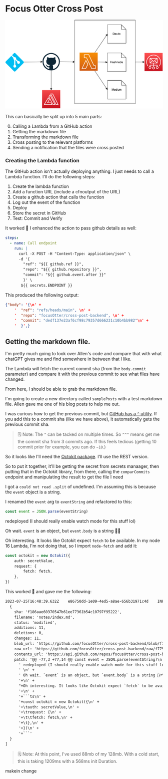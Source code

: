 # Focus Otter Cross Post

![arch diagram](../notes/cross-post.drawio.png)

This can basically be split up into 5 main parts:

0. Calling a Lambda from a GitHub action
1. Getting the markdown file
2. Transforming the markdown file
3. Cross posting to the relevant platforms
4. Sending a notification that the files were cross posted

### Creating the Lambda function

The GitHub action isn't actually deploying anything. I just needs to call a Lambda function. I'll do the following steps:

1. Create the lambda function
2. Add a function URL (include a cfnoutput of the URL)
3. Create a github action that calls the function
4. Log out the event of the function
5. Deploy
6. Store the secret in GitHub
7. Test: Commit and Verify

It worked 🎉
I enhanced the action to pass github details as well:

```yml
steps:
  - name: Call endpoint
    run: |
      curl -X POST -H "Content-Type: application/json" \
      -d '{
        "ref": "${{ github.ref }}", 
        "repo": "${{ github.repository }}", 
        "commit": "${{ github.event.after }}"
        }' \
       ${{ secrets.ENDPOINT }}
```

This produced the following output:

```json
{"body": '{\n' +
    '  "ref": "refs/heads/main", \n' +
    '  "repo": "focusOtter/cross-post-backend", \n' +
    '  "commit": "dedf137e23af6cf98c79357d666231c10b4bb982"\n' +
    '  }',}
```

## Getting the markdown file.

I'm pretty much going to look over Allen's code and compare that with what chatGPT gives me and find somewhere in between that I like.

The Lambda will fetch the current commit sha (from the `body.commit` parameter) and compare it with the previous commit to see what files have changed.

From here, I should be able to grab the markdown file.

I'm going to create a new directory called `samplePosts` with a test markdown file. Allen gave me one of his blog posts to help me out.

I was curious how to get the previous commit, but [GitHub has a `^` utility](https://docs.github.com/en/pull-requests/committing-changes-to-your-project/viewing-and-comparing-commits/comparing-commits#comparisons-across-commits). If you add this to a commit sha (like we have above), it automatically gets the previous commit sha.

> 🗒️ Note: The `^` can be tacked on multiple times. So `^^^` means get me the commit sha from 3 commits ago. If this feels tedious (getting 10 commit prior for example, you can do `~10`.)

So it looks like I'll need the [Octokit package](https://www.npmjs.com/package/octokit). I'll use the REST version.

So to put it together, it'll be getting the secret from secrets manaager, then putting that in the Octokit library, from there, calling the `comparCommits` endpoint and manipulating the result to get the file I need

I got a `could not read .split` of undefined. I'm assuming this is because the `event` object is a string.

I renamed the `event` arg to `eventString` and refactored to this:

```ts
const event = JSON.parse(eventString)
```

redeployed (I should really enable watch mode for this stuff lol)

Oh wait. `event` is an object, but `event.body` is a string 🤦‍♂️

Oh interesting. It looks like Octokit expect `fetch` to be available. In my node 16 Lambda, I'm not doing that, so I import `node-fetch` and add it:

```ts
const octokit = new Octokit({
	auth: secretValue,
	request: {
		fetch: fetch,
	},
})
```

This worked 🎉 and gave me the following:

````txt
2023-07-25T16:48:39.632Z	e86750dd-1e09-4ed5-a8ae-656b31971c4d	INFO	Commited files:  [
  {
    sha: 'f186aae60370547b61ee77361b54c10797f95222',
    filename: 'notes/index.md',
    status: 'modified',
    additions: 11,
    deletions: 0,
    changes: 11,
    blob_url: 'https://github.com/focusOtter/cross-post-backend/blob/f775078703edd39505b9a2ffed992dcfc354c80b/notes%2Findex.md',
    raw_url: 'https://github.com/focusOtter/cross-post-backend/raw/f775078703edd39505b9a2ffed992dcfc354c80b/notes%2Findex.md',
    contents_url: 'https://api.github.com/repos/focusOtter/cross-post-backend/contents/notes%2Findex.md?ref=f775078703edd39505b9a2ffed992dcfc354c80b',
    patch: '@@ -77,3 +77,14 @@ const event = JSON.parse(eventString)\n' +
      ' redeployed (I should really enable watch mode for this stuff lol)\n' +
      ' \n' +
      ' Oh wait. `event` is an object, but `event.body` is a string 🤦‍♂️\n' +
      '+\n' +
      "+Oh interesting. It looks like Octokit expect `fetch` to be available. In my node 16 Lambda, I'm not doing that, so I import `node-fetch` and add it:\n" +
      '+\n' +
      '+```ts\n' +
      '+const octokit = new Octokit({\n' +
      '+\tauth: secretValue,\n' +
      '+\trequest: {\n' +
      '+\t\tfetch: fetch,\n' +
      '+\t},\n' +
      '+})\n' +
      '+```'
  }
]
````

> 🗒️ Note: At this point, I've used 88mb of my 128mb. With a cold start, this is taking 1209ms with a 568ms init Duration.

makein change
